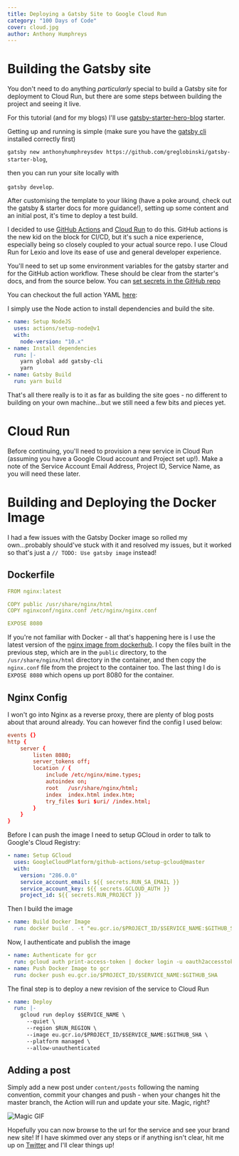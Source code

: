 ```yaml
---
title: Deploying a Gatsby Site to Google Cloud Run
category: "100 Days of Code"
cover: cloud.jpg
author: Anthony Humphreys
---
```


# Building the Gatsby site

You don't need to do anything _particularly_ special to build a Gatsby site for deployment to Cloud Run, but there are some steps between building the project and seeing it live.

For this tutorial (and for my blogs) I'll use [gatsby-starter-hero-blog](https://github.com/greglobinski/gatsby-starter-hero-blog) starter.

Getting up and running is simple (make sure you have the [gatsby cli](https://www.gatsbyjs.org/docs/gatsby-cli/) installed correctly first)

`gatsby new anthonyhumphreysdev https://github.com/greglobinski/gatsby-starter-blog`,

then you can run your site locally with

`gatsby develop`.

After customising the template to your liking (have a poke around, check out the gatsby & starter docs for more guidance!), setting up some content and an initial post, it's time to deploy a test build.

I decided to use [GitHub Actions](https://github.com/features/actions) and [Cloud Run](https://cloud.google.com/run) to do this. GitHub actions is the new kid on the block for CI/CD, but it's such a nice experience, especially being so closely coupled to your actual source repo. I use Cloud Run for Lexio and love its ease of use and general developer experience.

You'll need to set up some environment variables for the gatsby starter and for the GitHub action workflow. These should be clear from the starter's docs, and from the source below. You can [set secrets in the GitHub repo](https://help.github.com/en/actions/configuring-and-managing-workflows/creating-and-storing-encrypted-secrets)

You can checkout the full action YAML [here](https://github.com/anthonyhumphreys/anthonyhumphreysdev/blob/master/.github/workflows/main.yml):

I simply use the Node action to install dependencies and build the site.

```YAML
- name: Setup NodeJS
  uses: actions/setup-node@v1
  with:
    node-version: "10.x"
- name: Install dependencies
  run: |-
    yarn global add gatsby-cli
    yarn
- name: Gatsby Build
  run: yarn build
```

That's all there really is to it as far as building the site goes - no different to building on your own machine...but we still need a few bits and pieces yet.

# Cloud Run

Before continuing, you'll need to provision a new service in Cloud Run (assuming you have a Google Cloud account and Project set up!). Make a note of the Service Account Email Address, Project ID, Service Name, as you will need these later.

# Building and Deploying the Docker Image

I had a few issues with the Gatsby Docker image so rolled my own...probably should've stuck with it and resolved my issues, but it worked so that's just a `// TODO: Use gatsby image` instead!

## Dockerfile

```YAML
FROM nginx:latest

COPY public /usr/share/nginx/html
COPY nginxconf/nginx.conf /etc/nginx/nginx.conf

EXPOSE 8080
```

If you're not familiar with Docker - all that's happening here is I use the latest version of the [nginx image from dockerhub](https://hub.docker.com/_/nginx). I copy the files built in the previous step, which are in the `public` directory, to the `/usr/share/nginx/html` directory in the container, and then copy the `nginx.conf` file from the project to the container too. The last thing I do is `EXPOSE 8080` which opens up port 8080 for the container.

## Nginx Config

I won't go into Nginx as a reverse proxy, there are plenty of blog posts about that around already. You can however find the config I used below:

```conf
events {}
http {
    server {
        listen 8080;
        server_tokens off;
        location / {
            include /etc/nginx/mime.types;
            autoindex on;
            root   /usr/share/nginx/html;
            index  index.html index.htm;
            try_files $uri $uri/ /index.html;
        }
    }
}
```

Before I can push the image I need to setup GCloud in order to talk to Google's Cloud Registry:

```YAML
- name: Setup GCloud
  uses: GoogleCloudPlatform/github-actions/setup-gcloud@master
  with:
    version: "286.0.0"
    service_account_email: ${{ secrets.RUN_SA_EMAIL }}
    service_account_key: ${{ secrets.GCLOUD_AUTH }}
    project_id: ${{ secrets.RUN_PROJECT }}
```

Then I build the image

```YAML
- name: Build Docker Image
  run: docker build . -t "eu.gcr.io/$PROJECT_ID/$SERVICE_NAME:$GITHUB_SHA"
```

Now, I authenticate and publish the image

```YAML
- name: Authenticate for gcr
  run: gcloud auth print-access-token | docker login -u oauth2accesstoken --password-stdin https://eu.gcr.io/$PROJECT_ID
- name: Push Docker Image to gcr
  run: docker push eu.gcr.io/$PROJECT_ID/$SERVICE_NAME:$GITHUB_SHA
```

The final step is to deploy a new revision of the service to Cloud Run

```YAML
- name: Deploy
  run: |-
    gcloud run deploy $SERVICE_NAME \
      --quiet \
      --region $RUN_REGION \
      --image eu.gcr.io/$PROJECT_ID/$SERVICE_NAME:$GITHUB_SHA \
      --platform managed \
      --allow-unauthenticated
```

## Adding a post

Simply add a new post under `content/posts` following the naming convention, commit your changes and push - when your changes hit the master branch, the Action will run and update your site. Magic, right?

![Magic GIF](https://media.giphy.com/media/12NUbkX6p4xOO4/giphy.gif)

Hopefully you can now browse to the url for the service and see your brand new site! If I have skimmed over any steps or if anything isn't clear, hit me up on [Twitter](https://twitter.com/aphumphreys) and I'll clear things up!

